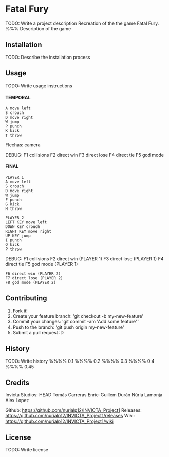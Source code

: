 ﻿# Fatal Fury
TODO: Write a project description
Recreation of the the game Fatal Fury.
	%%% Description of the game


## Installation
TODO: Describe the installation process


## Usage
TODO: Write usage instructions

#### TEMPORAL
	A move left
	S crouch
	D move right
	W jump
	P punch
	K kick
	T throw

Flechas: camera

DEBUG:
	F1 collisions
	F2 direct win
	F3 direct lose
	F4 direct tie
	F5 god mode

#### FINAL
	PLAYER 1
	A move left
	S crouch
	D move right
	W jump
	F punch
	G kick
	H throw

	PLAYER 2
	LEFT KEY move left
	DOWN KEY crouch
	RIGHT KEY move right
	UP KEY jump
	I punch
	O kick
	P throw

DEBUG:
	F1 collisions
	F2 direct win (PLAYER 1)
	F3 direct lose (PLAYER 1)
	F4 direct tie
	F5 god mode (PLAYER 1)

	F6 direct win (PLAYER 2)
	F7 direct lose (PLAYER 2)
	F8 god mode (PLAYER 2)


## Contributing
1. Fork it!
2. Create your feature branch: 'git checkout -b my-new-feature'
3. Commit your changes: 'git commit -am 'Add some feature' '
4. Push to the branch: 'git push origin my-new-feature'
5. Submit a pull request :D


## History
TODO: Write history
	%%%% 0.1
	%%%% 0.2
	%%%% 0.3
	%%%% 0.4
	%%%% 0.45 


## Credits
Invicta Studios:
HEAD
Tomás Carreras
Enric-Guillem Durán
Núria Lamonja
Alex Lopez

Github: https://github.com/nurialp12/INVICTA_Project1
Releases: https://github.com/nurialp12/INVICTA_Project1/releases
Wiki: https://github.com/nurialp12/INVICTA_Project1/wiki


## License
TODO: Write license

